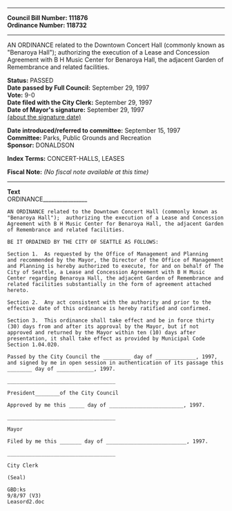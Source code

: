 * * * * *  
  
**Council Bill Number: [](#h0)[](#h2)111876**   
**Ordinance Number: 118732**  
  
* * * * *  
  
AN ORDINANCE related to the Downtown Concert Hall (commonly known as "Benaroya Hall"); authorizing the execution of a Lease and Concession Agreement with B H Music Center for Benaroya Hall, the adjacent Garden of Remembrance and related facilities.  
  
**Status:** PASSED   
**Date passed by Full Council:** September 29, 1997   
**Vote:** 9-0   
**Date filed with the City Clerk:** September 29, 1997   
**Date of Mayor's signature:** September 29, 1997   
[(about the signature date)](/~public/approvaldate.htm)   
  
  
**Date introduced/referred to committee:** September 15, 1997   
**Committee:** Parks, Public Grounds and Recreation   
**Sponsor:** DONALDSON   
  
**Index Terms:** CONCERT-HALLS, LEASES  
  
**Fiscal Note:** *(No fiscal note available at this time)*  
  
* * * * *  
  
**Text**  
    ORDINANCE________________  
  
    AN ORDINANCE related to the Downtown Concert Hall (commonly known as  
    "Benaroya Hall");  authorizing the execution of a Lease and Concession  
    Agreement with B H Music Center for Benaroya Hall, the adjacent Garden  
    of Remembrance and related facilities.  
  
    BE IT ORDAINED BY THE CITY OF SEATTLE AS FOLLOWS:  
  
    Section 1.  As requested by the Office of Management and Planning  
    and recommended by the Mayor, the Director of the Office of Management  
    and Planning is hereby authorized to execute, for and on behalf of The  
    City of Seattle, a Lease and Concession Agreement with B H Music  
    Center regarding Benaroya Hall, the adjacent Garden of Remembrance and  
    related facilities substantially in the form of agreement attached  
    hereto.  
  
    Section 2.  Any act consistent with the authority and prior to the  
    effective date of this ordinance is hereby ratified and confirmed.  
  
    Section 3.  This ordinance shall take effect and be in force thirty  
    (30) days from and after its approval by the Mayor, but if not  
    approved and returned by the Mayor within ten (10) days after  
    presentation, it shall take effect as provided by Municipal Code  
    Section 1.04.020.  
  
    Passed by the City Council the _________ day of _____________, 1997,  
    and signed by me in open session in authentication of its passage this  
    ________ day of ____________, 1997.  
  
    ___________________________________  
  
    President________of the City Council  
  
    Approved by me this _____ day of ________________________, 1997.  
  
    ___________________________________  
  
    Mayor  
  
    Filed by me this _______ day of __________________________, 1997.  
  
    ___________________________________  
  
    City Clerk  
  
    (Seal)  
  
    GBD:ks  
    9/8/97 (V3)  
    Leasord2.doc  
